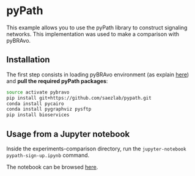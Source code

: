 # pyPath 
This example allows you to use the pyPath library to construct signaling networks.
This implementation was used to make a comparison with pyBRAvo.

## Installation  
The first step consists in loading pyBRAvo environment (as explain [here](https://gitlab.univ-nantes.fr/gaignard-a/BRAvo/blob/master/python/README.md)) and **pull the required pyPath packages**:
```bash
source activate pybravo
pip install git+https://github.com/saezlab/pypath.git
conda install pycairo
conda install pygraphviz pysftp
pip install bioservices
```

## Usage from a Jupyter notebook
Inside the experiments-comparison directory, run the `jupyter-notebook pypath-sign-up.ipynb` command. 

The notebook can be browsed [here](https://gitlab.univ-nantes.fr/gaignard-a/BRAvo/blob/master/experiments-comparison/pypath-sign-up.ipynb). 

